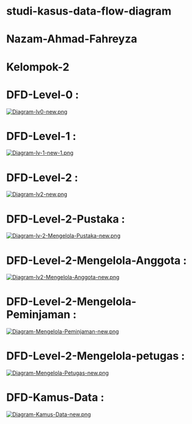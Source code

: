 # studi-kasus-data-flow-diagram

# Nazam-Ahmad-Fahreyza
# Kelompok-2

# DFD-Level-0 :
[![Diagram-lv0-new.png](https://i.postimg.cc/j2bTgWsw/Diagram-lv0-new.png)](https://postimg.cc/KkJC483x)
#  DFD-Level-1 :
[![Diagram-lv-1-new-1.png](https://i.postimg.cc/tRfRfMrx/Diagram-lv-1-new-1.png)](https://postimg.cc/grVPLNbz)
# DFD-Level-2 :
[![Diagram-lv2-new.png](https://i.postimg.cc/kM0fBks5/Diagram-lv2-new.png)](https://postimg.cc/RqTcYpjr)
# DFD-Level-2-Pustaka :
[![Diagram-lv-2-Mengelola-Pustaka-new.png](https://i.postimg.cc/L8mzY5zR/Diagram-lv-2-Mengelola-Pustaka-new.png)](https://postimg.cc/Ln0qGHC0)
# DFD-Level-2-Mengelola-Anggota :
[![Diagram-lv2-Mengelola-Anggota-new.png](https://i.postimg.cc/bJ2V58gK/Diagram-lv2-Mengelola-Anggota-new.png)](https://postimg.cc/wygktCSV)
# DFD-Level-2-Mengelola-Peminjaman :
[![Diagram-Mengelola-Peminjaman-new.png](https://i.postimg.cc/4yx7d400/Diagram-Mengelola-Peminjaman-new.png)](https://postimg.cc/R62Vpm41)
# DFD-Level-2-Mengelola-petugas :
[![Diagram-Mengelola-Petugas-new.png](https://i.postimg.cc/GtR0JHRM/Diagram-Mengelola-Petugas-new.png)](https://postimg.cc/YGdyt2hg)
# DFD-Kamus-Data :
[![Diagram-Kamus-Data-new.png](https://i.postimg.cc/nLpvJ200/Diagram-Kamus-Data-new.png)](https://postimg.cc/ZWs9P8kd)